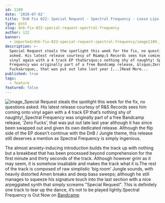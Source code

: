 ```yaml
---
id: 1189
date: '2020-07-02'
title: 'DnB Fix 022: Special Request - Spectral Frequency - Loose Lips'
type: post
slug: dnb-fix-022-special-request-spectral-frequency
author: 122
banner:
  - imported/dnb-fix-022-special-request-spectral-frequency/image1189.jpeg
description: >-
  Special Request steals the spotlight this week for the fix, no questions
  asked. His latest release courtesy of R&amp;S Records sees him coming onto
  vinyl again with a 4 track EP that&rsquo;s nothing shy of naughty! Spectral
  Frequency was originally part of a free Bandcamp release, &lsquo;Zero
  Fucks&rsquo;, that was put out late last year [...]Read More...
published: true
tags:
  - feature
featured: false
---
```

![image](../imported/dnb-fix-022-special-request-spectral-frequency/image1189.jpeg)_Special Request steals the spotlight this week for the fix, no questions asked. His latest release courtesy of R&S Records sees him coming onto vinyl again with a 4 track EP that’s nothing shy of naughty!_Spectral Frequency was originally part of a free Bandcamp release, ‘Zero Fucks’, that was put out late last year although it has since been swapped out and given its own dedicated release. Although the flip side of the EP doesn’t continue with the DnB / Jungle theme, this release still deserves a mention as Spectral Frequency is simply ingenious.

The almost anxiety-inducing introduction builds the track up with nothing but a breakbeat that has been processed beyond comprehension for the first minute and thirty seconds of the track. Although however grim as it may seem, it is somehow insatiable and makes the track what it is.The rest of the track is composed of raw simplistic ‘big room’ Jungle sounds, with heavily distorted Amen breaks and deep bass sweeps; although he still manages to squeeze his signature touch into the last section with a nice arpeggiated synth that simply screams "Special Request". This is definitely one track to tear up the dance, it’s not to be played lightly.Spectral Frequency is Out Now on [Bandcamp](https://specialrequest187.bandcamp.com/album/spectral-frequency)